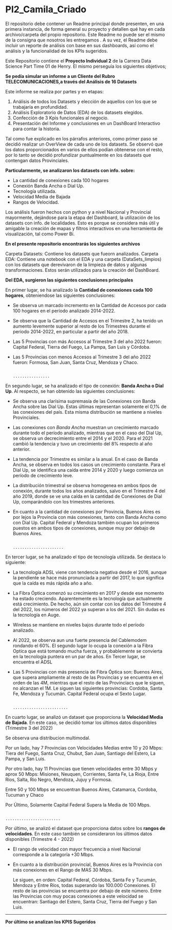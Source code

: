 # PI2_Camila_Criado

El repositorio debe contener un Readme principal donde presenten, en una primera instancia, 
de forma general su proyecto y detallen qué hay en cada archivo/carpeta del propio repositorio. 
Este Readme no puede ser el mismo de la consigna que nosotros les entregamos
. A su vez, el Readme debe incluir un reporte de análisis con base en sus dashboards, 
así como el análisis y la funcionalidad de los KPIs sugeridos.

Este Repositorio contiene el **Proyecto Individual 2** de la Carrera Data Science Part Time 01 de Henry. 
El mismo perseguía los siguientes objetivos; 

**Se pedía simular un informe a un Cliente del Rubro TELECOMUNICACIONES,a través del Análisis de 16 Datasets**

Este informe se realiza por partes y en etapas:

1. Análisis de todos los Datasets y elección de aquellos con los que se trabajaría en profundidad. 
2. Análisis Exploratorio de Datos (EDA) de los datasets elegidos. 
3. Confección de 3 Kpis funcionales al negocio.
4. Presentación del Informe y conclusiones en un DashBoard Interactivo para contar la historia. 

Tal como fue explicado en los párrafos anteriores, como primer paso se decidió realizar un OverView de cada uno de los datasets. 
Se observó que los datos proporcionados en varios de ellos podían obtenerse con el resto, por lo tanto se decidió profundizar puntualmente en los datasets
que contengan datos Provinciales. 

**Particularmente, se analizaron los datasets con info. sobre:**
- La cantidad de conexiones cada 100 hogares
- Conexión Banda Ancha o Dial Up.
- Tecnología utilizada.
- Velocidad Media de Bajada
- Rangos de Velocidad.

Los análisis fueron hechos con python y a nivel Nacional y Provincial mayormente, dejándose para la etapa del Dashboard, la utilización de los datasets con info. de 
localidades. Esto es porque se considera más útil y amigable la creación de mapas y filtros interactivos en una herramienta de visualización, tal como Power Bi. 

**En el presente repositorio encontrarás los siguientes archivos**

Carpeta Datasets: Contiene los datasets que fueorn analizados. 
Carpeta EDA: Contiene una notebook con el EDA y una carpeta (DataSets_limpios) con los datasets que derevivaron de la limpieza de datos y algunas transformaciones.
Estos serán utilizados para la creación del DashBoard. 

**Del EDA, surgieron las siguientes conclusiones principales**

En primer lugar, se ha analizado la **Cantidad de conexiones cada 100 hogares**, obteniendose las siguientes conclusiones:

- Se observa un marcado incremento en la Cantidad de Accesos por cada 100 hogares en el período analizado 2014-2022.

- Se observa que la Cantidad de Accesos en el Trimestre 2, ha tenido un aumento levemente superior al resto de los Trimestres durante el periodo    2014-2022, en particular a partir del año 2018. 

- Las 5 Provincias con más Accesos al Trimestre 3 del año 2022 fueron: Capital Federal, Tierra del Fuego, La Pampa, San Luis y Córdoba. 

- Las 5 Provincias con menos Accesos al Trimestre 3 del año 2022 fueron: Formosa, San Juan, Santa Cruz, Mendoza y Chaco.

                                                            ................
En segundo lugar, se ha analizado el tipo de conexión: **Banda Ancha o Dial Up**. Al respecto, se han obtenido las siguientes conclusiones:

- Se observa una clarísima supremasía de las Conexiones con Banda Ancha sobre las Dial Up. Estas últimas representan solamente el 0,1% de las conexiones del país. Esta misma distribución se mantiene a niveles Provinciales. 

- Las conexiones con *Banda Ancha* muestran un crecimiento marcado durante todo el período analizado, mientras que en el caso del Dial Up, se observa un decrecimiento entre el 2014 y el 2020. Para el 2021 cambió la tendencia y tuvo un crecimiento del 8% respecto al año anterior. 

- La tendencia por Trimestre es similar a la anual. En el caso de Banda Ancha, se observa en todos los casos un crecimiento constante. Para el Dial Up, se identifica una caída entre 2014 y 2020 y luego comienza un período de crecimiento leve. 

- La distribución trimestral se observa homogenea en ambos tipos de conexión, durante todos los años analizados, salvo en el Trimestre 4 del año 2019, donde se ve una caída en la cantidad de Conexiones de Dial Up, comparándolo con los trimestres anteriores. 

- En cuanto a la cantidad de conexiones por Provincia, Buenos Aires es por lejos la Provincia con más conexiones, tanto con Banda Ancha como con Dial Up. Capital Federal y Mendoza también ocupan los primeros puestos en ambos tipos de conexiones, aunque muy por debajo de Buenos Aires. 

                                                        ......................

En tercer lugar, se ha analizado el tipo de tecnología utilizada. Se destaca lo siguiente: 

- La tecnología ADSL viene con tendencia negativa desde el 2016, aunque la pendiente se hace más pronunciada a partir del 2017, lo que significa que la caída es más rápida año a año. 
- La Fibra Óptica comenzó su crecimiento en 2017 y desde ese momento ha estado creciendo. Aparentemente es la tecnología que actualmente está crecimiento. De hecho, aún sin contar con los datos del Trimestre 4 del 2022, los números del 2022 ya superan a los del 2021. Sin dudas es la tecnología en Auge. 
- Wireless se mantiene en niveles bajos durante todo el período analizado. 

- Al 2022, se observa aun una fuerte presencia del Cablemodem rondando el 60%. El segundo lugar lo ocupa la conexión a la Fibra Optica que está tomando mucha fuerza, y probablemente se convierta en la tecnologia puntera en un par de años. En Tercer lugar, se encuentra el ADSL

- Las 5 Provincias con más presencia de Fibra Óptica son:
    Buenos Aires, que supera ampliamente al resto de las Provincias y se encuentra en el orden de las 4M, mientras que el resto de las Provinciacs que le siguen, no alcanzan el 1M.   Le siguen las siguientes provincias: Cordoba, Santa Fe, Mendoza y Tucumán. Capital Federal ocupa el Sexto Lugar. 

                                                        ........................

En cuarto lugar, se analizó un dataset que proporciona la **Velocidad Media de Bajada**. En este caso, se decidió tomar los últimos datos disponibles (Trimestre 3 del 2022)

Se observa una distribucion multimodal. 

Por un lado, hay 7 Provincias con Velocidades Medias entre 10 y 20 Mbps: Tiera del Fuego, Santa Cruz, Chubut, San Juan, Santiago del Estero, La Pampa, y San Luis. 

Por otro lado, hay 11 Provincias que tienen velocidades entre 30 Mbps y aprox 50 Mbps: Misiones, Neuquen, Corrientes, Santa Fe, La Rioja, Entre Rios, Salta, Rio Negro, Mendoza, Jujuy y Formosa. 

Entre 50 y 100 Mbps se encuentran Buenos Aires, Catamarca, Cordoba, Tucuman y Chaco

Por Último, Solamente Capital Federal Supera la Media de 100 Mbps. 

                                                       ........................

Por último, se analizó el dataset que proporciona datos sobre los **rangos de velocidades**. En este caso también se consideraron los últimos datos disponibles (Trimestre 4 - 2022)

- El rango de velocidad con mayor frecuencia a nivel Nacional corresponde a la categoría +30 Mbps. 
- En cuanto a la distribución provincial, Buenos Aires es la Provincia con más conexiones en el Rango de MAS 30 Mbps. 

    Le siguen, en orden: Capital Federal, Córdoba, Santa Fe y Tucumán, Mendoza y Entre Ríos, todas superando las 100.000 Conexiones. 
    El resto de las provincias se encuentra por debajo de este número. 
    Entre las Provincias con muy pocas conexiones a este velocidad se encuentran: Santiago del Estero, Santa Cruz, Tierra del Fuego y San Luis. 

-----------------------------------------------------------------------------------------------------------------------------------------------------------------
**Por último se analizan los KPIS Sugeridos**

